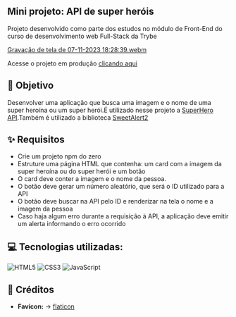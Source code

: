 ## Mini projeto: API de super heróis

Projeto desenvolvido como parte dos estudos no módulo de Front-End do curso de desenvolvimento web Full-Stack da Trybe

[Gravação de tela de 07-11-2023 18:28:39.webm](https://github.com/lebarrichello/superheroesrandom/assets/42211040/1f0b72cd-e762-4382-b9cc-b9e494af06a2)


<p>Acesse o projeto em produção <a href="https://lebarrichello.github.io/superheroesrandom/" target="_blank">clicando aqui</a></p>

## 🎯 Objetivo

Desenvolver uma aplicação que busca uma imagem e o nome de uma super heroína ou um super herói.É utilizado nesse projeto a [SuperHero API](https://akabab.github.io/superhero-api/api/).Também é utilizado a biblioteca [SweetAlert2](https://sweetalert2.github.io/)

## ✨ Requisitos 

- Crie um projeto npm do zero
- Estruture uma página HTML que contenha: um card com a imagem da super heroína ou do super herói e um botão
- O card deve conter a imagem e o nome da pessoa. 
- O botão deve gerar um número aleatório, que será o ID utilizado para a API
- O botão deve buscar na API pelo ID e renderizar na tela o nome e a imagem da pessoa
- Caso haja algum erro durante a requisição à API, a aplicação deve emitir um alerta informando o erro ocorrido

## 💻 Tecnologias utilizadas:
<div style="display: inline_block">
  <img alt="HTML5" src="https://img.shields.io/badge/HTML5-E34F26?style=for-the-badge&logo=html5&logoColor=white">
  <img alt="CSS3" src="https://img.shields.io/badge/CSS3-1572B6?style=for-the-badge&logo=css3&logoColor=white">
  <img alt="JavaScript" src="https://img.shields.io/badge/JavaScript-323330?style=for-the-badge&logo=javascript&logoColor=F7DF1E">
</div>


## 📌 Créditos
- **Favicon:** -> [flaticon](https://www.flaticon.com/br/icones-gratis/super-heroi)
